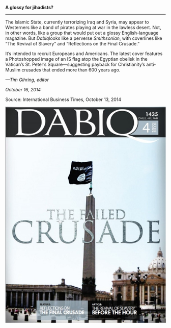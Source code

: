 **A glossy for jihadists?**

****

The Islamic State, currently terrorizing Iraq and Syria, may appear to Westerners like a band of pirates playing at war in the lawless desert. Not, in other words, like a group that would put out a glossy English-language magazine. But *Dabiq*looks like a perverse *Smithsonian*, with coverlines like “The Revival of Slavery” and “Reflections on the Final Crusade.”

It’s intended to recruit Europeans and Americans. The latest cover features a Photoshopped image of an IS flag atop the Egyptian obelisk in the Vatican’s St. Peter’s Square—suggesting payback for Christianity’s anti-Muslim crusades that ended more than 600 years ago.

*—Tim Gihring, editor*

*October 16, 2014*

Source: International Business Times, October 13, 2014

![](../images/14-10-16_69.80.1a,b_ISMagEDIT-1.jpg)
